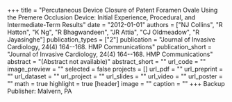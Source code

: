 +++
title = "Percutaneous Device Closure of Patent Foramen Ovale Using the Premere Occlusion Device: Initial Experience, Procedural, and Intermediate-Term Results"
date = "2012-01-01"
authors = ["NJ Collins", "R Hatton", "K Ng", "R Bhagwandeen", "JR Attia", "CJ Oldmeadow", "R Jayasinghe"]
publication_types = ["2"]
publication = "Journal of Invasive Cardiology, 24(4) 164--168. HMP Communications"
publication_short = "Journal of Invasive Cardiology, 24(4) 164--168. HMP Communications"
abstract = "(Abstract not available)"
abstract_short = ""
url_code = ""
image_preview = ""
selected = false
projects = []
url_pdf = ""
url_preprint = ""
url_dataset = ""
url_project = ""
url_slides = ""
url_video = ""
url_poster = ""
math = true
highlight = true
[header]
image = ""
caption = ""
+++
Backup Publisher: Malvern, PA
